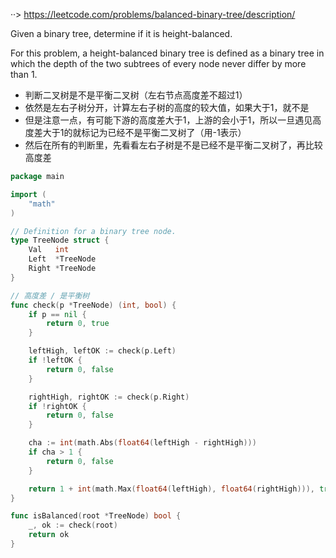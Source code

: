 ··> https://leetcode.com/problems/balanced-binary-tree/description/


Given a binary tree, determine if it is height-balanced.

For this problem, a height-balanced binary tree is defined as a binary tree in which the depth of the two subtrees of every node never differ by more than 1.

- 判断二叉树是不是平衡二叉树（左右节点高度差不超过1）
- 依然是左右子树分开，计算左右子树的高度的较大值，如果大于1，就不是
- 但是注意一点，有可能下游的高度差大于1，上游的会小于1，所以一旦遇见高度差大于1的就标记为已经不是平衡二叉树了（用-1表示）
- 然后在所有的判断里，先看看左右子树是不是已经不是平衡二叉树了，再比较高度差


```go
package main

import (
	"math"
)

// Definition for a binary tree node.
type TreeNode struct {
	Val   int
	Left  *TreeNode
	Right *TreeNode
}

// 高度差 / 是平衡树
func check(p *TreeNode) (int, bool) {
	if p == nil {
		return 0, true
	}

	leftHigh, leftOK := check(p.Left)
	if !leftOK {
		return 0, false
	}

	rightHigh, rightOK := check(p.Right)
	if !rightOK {
		return 0, false
	}

	cha := int(math.Abs(float64(leftHigh - rightHigh)))
	if cha > 1 {
		return 0, false
	}

	return 1 + int(math.Max(float64(leftHigh), float64(rightHigh))), true
}

func isBalanced(root *TreeNode) bool {
	_, ok := check(root)
	return ok
}

```